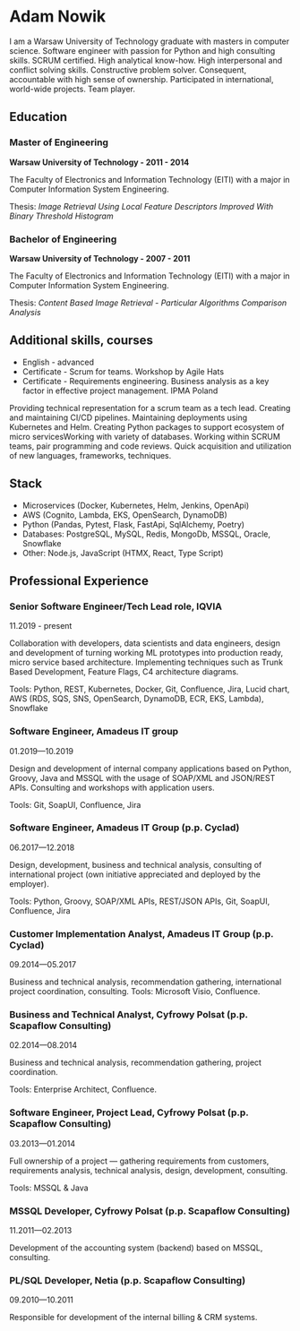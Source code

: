 # Adam Nowik

I am a Warsaw University of Technology graduate with masters in computer science. Software engineer with passion for Python and high consulting skills. SCRUM certified. High analytical know-how. High interpersonal and conflict solving skills. Constructive problem solver. Consequent, accountable with high sense of ownership. Participated in international, world-wide projects. Team player.

## Education

### Master of Engineering
**Warsaw University of Technology - 2011 - 2014**

The Faculty of Electronics and Information Technology (EITI) with a major in Computer Information System Engineering.

Thesis: *Image Retrieval Using Local Feature Descriptors Improved With Binary Threshold Histogram*

### Bachelor of Engineering
**Warsaw University of Technology - 2007 - 2011**

The Faculty of Electronics and Information Technology (EITI) with a major in Computer Information System Engineering.

Thesis: *Content Based Image Retrieval - Particular Algorithms Comparison Analysis*

## Additional skills, courses
- English - advanced
- Certificate - Scrum for teams. Workshop by Agile Hats
- Certificate - Requirements engineering. Business analysis as a key factor in effective project management. IPMA Poland

Providing technical representation for a scrum team as a tech lead. Creating and maintaining CI/CD pipelines. Maintaining deployments using Kubernetes and Helm. Creating Python packages to support ecosystem of micro servicesWorking with variety of databases. Working within SCRUM teams, pair programming and code reviews. Quick acquisition and utilization of new languages, frameworks, techniques.

## Stack
- Microservices (Docker, Kubernetes, Helm, Jenkins, OpenApi)
- AWS (Cognito, Lambda, EKS, OpenSearch, DynamoDB)
- Python (Pandas, Pytest, Flask, FastApi, SqlAlchemy, Poetry) 
- Databases: PostgreSQL, MySQL, Redis, MongoDb, MSSQL, Oracle, Snowflake
- Other: Node.js, JavaScript (HTMX, React, Type Script)

## Professional Experience
### Senior Software Engineer/Tech Lead role, IQVIA 
11.2019 - present

Collaboration with developers, data scientists and data engineers, design and development of turning working ML prototypes into production ready, micro service based architecture. Implementing techniques such as Trunk Based Development, Feature Flags, C4 architecture diagrams. 

Tools: Python, REST, Kubernetes, Docker, Git, Confluence, Jira, Lucid chart, AWS (RDS, SQS, SNS, OpenSearch, DynamoDB, ECR, EKS, Lambda), Snowflake

### Software Engineer, Amadeus IT group
01.2019—10.2019

Design and development of internal company applications based on Python, Groovy, Java and MSSQL with the usage of SOAP/XML and JSON/REST APIs. Consulting and workshops with application users. 

Tools: Git, SoapUI, Confluence, Jira

### Software Engineer, Amadeus IT Group (p.p. Cyclad)
06.2017—12.2018

Design, development, business and technical analysis, consulting of international project (own initiative appreciated and deployed by the employer).

Tools: Python, Groovy, SOAP/XML APIs, REST/JSON APIs, Git, SoapUI, Confluence, Jira

### Customer Implementation Analyst, Amadeus IT Group (p.p. Cyclad)
09.2014—05.2017

Business and technical analysis, recommendation gathering, international project coordination, consulting. Tools: Microsoft Visio, Confluence.

### Business and Technical Analyst, Cyfrowy Polsat (p.p. Scapaflow Consulting)
02.2014—08.2014

Business and technical analysis, recommendation gathering, project coordination.

Tools: Enterprise Architect, Confluence.

### Software Engineer, Project Lead, Cyfrowy Polsat (p.p. Scapaflow Consulting)
03.2013—01.2014

Full ownership of a project — gathering requirements from customers, requirements analysis, technical analysis, design, development, consulting. 

Tools: MSSQL & Java

### MSSQL Developer, Cyfrowy Polsat (p.p. Scapaflow Consulting)
11.2011—02.2013

Development of the accounting system (backend) based on MSSQL, consulting.

### PL/SQL Developer, Netia (p.p. Scapaflow Consulting)
09.2010—10.2011

Responsible for development of the internal billing & CRM systems.